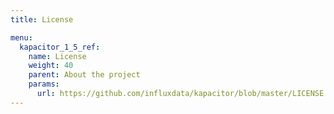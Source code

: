 ```yaml
---
title: License

menu:
  kapacitor_1_5_ref:
    name: License
    weight: 40
    parent: About the project
    params:
      url: https://github.com/influxdata/kapacitor/blob/master/LICENSE
---
```

